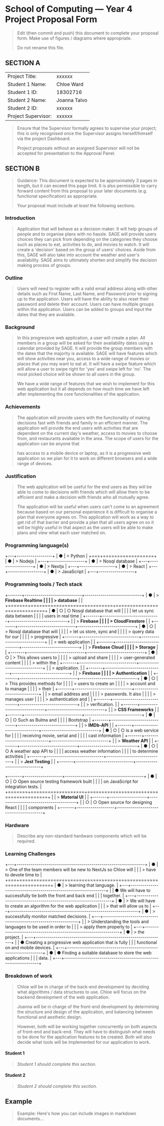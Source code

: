 # School of Computing &mdash; Year 4 Project Proposal Form

> Edit (then commit and push) this document to complete your proposal form.
> Make use of figures / diagrams where appropriate.
>
> Do not rename this file.

## SECTION A

|                     |                   |
|---------------------|-------------------|
|Project Title:       | xxxxxx            |
|Student 1 Name:      | Chloe Ward        |
|Student 1 ID:        | 18302716          |
|Student 2 Name:      | Joanna Talvo      |
|Student 2 ID:        | xxxxxx            |
|Project Supervisor:  | xxxxxx            |

> Ensure that the Supervisor formally agrees to supervise your project; this is only recognised once the
> Supervisor assigns herself/himself via the project Dashboard.
>
> Project proposals without an assigned
> Supervisor will not be accepted for presentation to the Approval Panel.

## SECTION B

> Guidance: This document is expected to be approximately 3 pages in length, but it can exceed this page limit.
> It is also permissible to carry forward content from this proposal to your later documents (e.g. functional
> specification) as appropriate.
>
> Your proposal must include *at least* the following sections.


### Introduction

> Application that will behave as a decision maker. It will help groups
> of people and to organise plans with no hassle. SAGE will provide
> users choices they can pick from depending on the categories they
> choose such as places to eat, activities to do, and movies to watch.
> It will create a 'decision' based on the group of users\' choices.
> Aside from this, SAGE will also take into account the weather and
> user's availability. SAGE aims to ultimately shorten and simplify the
> decision making process of groups.

### Outline

> Users will need to register with a valid email address along with
> other details such as First Name, Last Name, and Password prior to
> signing up to the application. Users will have the ability to also
> reset their password and delete their account. Users can have multiple
> groups within the application. Users can be added to groups and input
> the dates that they are available.

### Background

> In this progressive web application, a user will create a plan. All
> members in a group will be asked for their availability dates using a
> calendar provided by SAGE. It will provide the group members with the
> dates that the majority is available. SAGE will have features which
> will show activities near you, access to a wide range of movies or
> places that you may want to eat at. It will have a swipe feature which
> will allow a user to swipe right for 'yes' and swipe left for 'no'.
> The most picked choice will be shown to all users in the group.
>
> We have a wide range of features that we wish to implement for this
> web application but it all depends on how much time we have left after
> implementing the core functionalities of the application.

### Achievements

> The application will provide users with the functionality of making
> decisions fast with friends and family in an efficient manner. The
> application will provide the end users with activities that are
> dependent on the current day\'s weather, access to movies to choose
> from, and restaurants available in the area. The scope of users for
> the application can be anyone that
>
> has access to a mobile device or laptop, as it is a progressive web
> application so we plan for it to work on different browsers and a wide
> range of devices.


### Justification

> The web application will be useful for the end users as they will be
> able to come to decisions with friends which will allow them to be
> efficient and make a decision with friends who all mutually agree.
>
> The application will be useful when users can't come to an agreement
> because based on our personal experience it is difficult to organise a
> plan that everyone agrees on. This application will work as a way to
> get rid of that barrier and provide a plan that all users agree on so
> it will be highly useful in that aspect as the users will be able to
> make plans and view what each user matched on.


### Programming language(s)

+---+------------------+
| ● | > Python         |
+===+==================+
| ● | > Nodejs         |
+---+------------------+
| ● | > Nosql database |
+---+------------------+
| ● | > Nextjs         |
+---+------------------+
| ● | > React          |
+---+------------------+
| ● | > JavaScript     |
+---+------------------+

### Programming tools / Tech stack

+-------+-----------------------------+-----------------------------+
| **●** | > **Firebase Realtime       |                             |
|       | > database**                |                             |
+=======+=============================+=============================+
| **●** | ○                           | ○ Nosql database that will  |
|       |                             | let us sync data between    |
|       |                             | users in real time          |
+-------+-----------------------------+-----------------------------+
|       | > **Firebase                |                             |
|       | > CloudFirestore**          |                             |
+-------+-----------------------------+-----------------------------+
| **●** | ○                           | > Nosql database that will  |
|       |                             | > let us store, sync and    |
|       |                             | > query data for our        |
|       |                             | > progressive               |
+-------+-----------------------------+-----------------------------+
|       | > web application           |                             |
+-------+-----------------------------+-----------------------------+
|       | > **Firebase Cloud          |                             |
|       | > Storage**                 |                             |
+-------+-----------------------------+-----------------------------+
| **●** | ○                           | > This allows users to      |
|       |                             | > upload and share          |
|       |                             | > user-generated content    |
|       |                             | > within the                |
+-------+-----------------------------+-----------------------------+
|       | > application.              |                             |
+-------+-----------------------------+-----------------------------+
|       | > **Firebase                |                             |
|       | > Authentication**          |                             |
+-------+-----------------------------+-----------------------------+
| **●** | ○                           | > This provides methods for |
|       |                             | > users to create an        |
|       |                             | > account and to manage     |
|       |                             | > their                     |
+-------+-----------------------------+-----------------------------+
|       | > email address and         |                             |
|       | > passwords. It also        |                             |
|       | > manages user              |                             |
|       | > authentication and        |                             |
+-------+-----------------------------+-----------------------------+
|       | > verification.             |                             |
+-------+-----------------------------+-----------------------------+
|       | > **CSS Frameworks**        |                             |
+-------+-----------------------------+-----------------------------+
| ●     | ○                           | ○ Such as Bulma and         |
|       |                             | Bootstrap                   |
+-------+-----------------------------+-----------------------------+
|       | > **IMDb-API**              |                             |
+-------+-----------------------------+-----------------------------+
| **●** | ○                           | ○ is a web service for      |
|       |                             | receiving movie, serial and |
|       |                             | cast information            |
+-------+-----------------------------+-----------------------------+
|       | > **Weather API**           |                             |
+-------+-----------------------------+-----------------------------+
| **●** | ○                           | ○ A weather app API to      |
|       |                             | access weather information  |
|       |                             | to determine activities     |
+-------+-----------------------------+-----------------------------+
|       | > **Jest Testing**          |                             |
+-------+-----------------------------+-----------------------------+

+-------+-------------------+----------------------------------------+
| **●** | ○                 | ○ Open source testing framework built  |
|       |                   | on JavaScript for integration tests.   |
+=======+===================+========================================+
|       | > **Material UI** |                                        |
+-------+-------------------+----------------------------------------+
|       | ○                 | ○ Open source for designing React      |
|       |                   | components                             |
+-------+-------------------+----------------------------------------+

### Hardware

> Describe any non-standard hardware components which will be required.

### Learning Challenges

+---+-----------------------------------------------------------------+
| ● | > One of the team members will be new to NextJs so Chloe will   |
|   | > have to devote time to                                        |
+===+=================================================================+
| ● | > learning that language.                                       |
+---+-----------------------------------------------------------------+
|   | ● We will have to successfully tie both the front and back end  |
|   | together.                                                       |
+---+-----------------------------------------------------------------+
| ● | > We will have to create an algorithm for the web application   |
|   | > that will allow us to                                         |
+---+-----------------------------------------------------------------+
| ● | > successfully monitor matched decisions.                       |
+---+-----------------------------------------------------------------+
|   | > Understanding the tools and languages to be used in order to  |
|   | > apply them properly to                                        |
+---+-----------------------------------------------------------------+
| ● | > the project.                                                  |
+---+-----------------------------------------------------------------+
|   | ● Creating a progressive web application that is fully          |
|   | functional on and mobile devices.                               |
+---+-----------------------------------------------------------------+
| ● | ● Finding a suitable database to store the web applications     |
|   | data.                                                           |
+---+-----------------------------------------------------------------+


### Breakdown of work

> Chloe will be in charge of the back-end development by deciding what
> algorithms / data structures to use. Chloe will focus on the backend
> development of the web application.
>
> Joanna will be in charge of the front-end development by determining
> the structure and design of the application, and balancing between
> functional and aesthetic design.
>
> However, both will be working together concurrently on both aspects of
> front-end and back-end. They will have to distinguish what needs to be
> done for the application features to be created. Both will also decide
> what tools will be implemented for our application to work.

#### Student 1

> *Student 1 should complete this section.*

#### Student 2

> *Student 2 should complete this section.*

## Example

> Example: Here's how you can include images in markdown documents...

